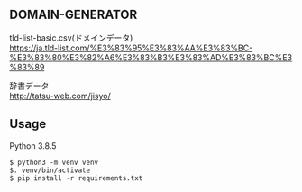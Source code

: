 ## DOMAIN-GENERATOR

tld-list-basic.csv(ドメインデータ)  
https://ja.tld-list.com/%E3%83%95%E3%83%AA%E3%83%BC-%E3%83%80%E3%82%A6%E3%83%B3%E3%83%AD%E3%83%BC%E3%83%89

辞書データ  
http://tatsu-web.com/jisyo/

## Usage
Python 3.8.5  
```
$ python3 -m venv venv
$. venv/bin/activate
$ pip install -r requirements.txt
```
